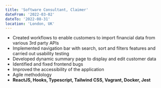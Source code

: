 ```yaml
---
title: 'Software Consultant, Claimer'
dateFrom: '2022-03-02'
dateTo: '2022-08-31'
location: 'London, UK'
---
```


- Created workflows to enable customers to import financial data from various 3rd party APIs
- Implemented navigation bar with search, sort and filters features and carried out usability testing
- Developed dynamic summary page to display and edit customer data
- Identified and fixed frontend bugs
- Improved the accessibility of the application
- Agile methodology
- **ReactJS, Hooks, Typescript, Tailwind CSS, Vagrant, Docker, Jest**
